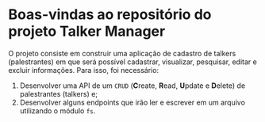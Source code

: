 # Boas-vindas ao repositório do projeto Talker Manager

O projeto consiste em construir uma aplicação de cadastro de talkers (palestrantes) em que será possível cadastrar, visualizar, pesquisar, editar e excluir informações. Para isso, foi necessário:

  1. Desenvolver uma API de um `CRUD` (**C**reate, **R**ead, **U**pdate e **D**elete) de palestrantes (talkers) e;
  2. Desenvolver alguns endpoints que irão ler e escrever em um arquivo utilizando o módulo `fs`.
